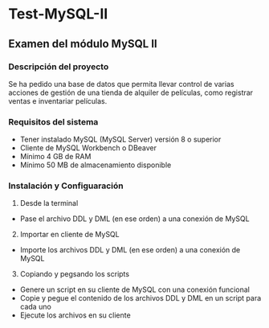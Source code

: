# Test-MySQL-II
## Examen del módulo MySQL II
### Descripción del proyecto
Se ha pedido una base de datos que permita llevar control de varias acciones de gestión de una tienda de alquiler de películas, como registrar ventas e inventariar películas.

### Requisitos del sistema
- Tener instalado MySQL (MySQL Server) versión 8 o superior
- Cliente de MySQL Workbench o DBeaver
- Mínimo 4 GB de RAM
- Mínimo 50 MB de almacenamiento disponible

### Instalación y Configuaración
1. Desde la terminal
  - Pase el archivo DDL y DML (en ese orden) a una conexión de MySQL
2. Importar en  cliente de MySQL
  - Importe los archivos DDL y DML (en ese orden) a una conexión de MySQL
3. Copiando y pegsando los scripts
  - Genere un script en su cliente de MySQL con una conexión funcional
  - Copie y pegue el contenido de los archivos DDL y DML en un script para cada uno
  - Ejecute los archivos en su cliente
